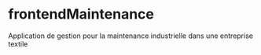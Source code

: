 # frontendMaintenance
 Application de gestion pour la maintenance industrielle dans une entreprise textile
